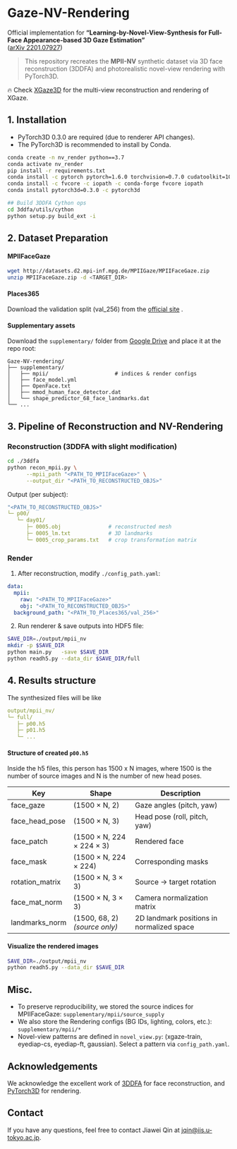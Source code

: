# Gaze-NV-Rendering <!-- omit in toc -->

Official implementation for **“Learning-by-Novel-View-Synthesis for Full-Face Appearance-based 3D Gaze Estimation”**  
([arXiv 2201.07927](https://arxiv.org/abs/2201.07927))

> This repository recreates the **MPII-NV** synthetic dataset via 3D face reconstruction (3DDFA) and photorealistic novel-view rendering with PyTorch3D.

:fire: Check [XGaze3D](https://github.com/ut-vision/XGaze3D.git) for the multi-view reconstruction and rendering of XGaze.

## 1. Installation
- PyTorch3D 0.3.0 are required (due to renderer API changes).
- The PyTorch3D is recommended to install by Conda.

```bash
conda create -n nv_render python==3.7
conda activate nv_render
pip install -r requirements.txt
conda install -c pytorch pytorch=1.6.0 torchvision=0.7.0 cudatoolkit=10.1
conda install -c fvcore -c iopath -c conda-forge fvcore iopath
conda install pytorch3d=0.3.0 -c pytorch3d

## Build 3DDFA Cython ops
cd 3ddfa/utils/cython
python setup.py build_ext -i 
```



## 2. Dataset Preparation
#### MPIIFaceGaze

```bash
wget http://datasets.d2.mpi-inf.mpg.de/MPIIGaze/MPIIFaceGaze.zip
unzip MPIIFaceGaze.zip -d <TARGET_DIR>
```
#### Places365
Download the validation split (val_256) from the [official site](http://places2.csail.mit.edu/) .

#### Supplementary assets
Download the `supplementary/` folder from [Google Drive](https://drive.google.com/drive/folders/1oeS92mgjoysL1UXWFA104ptA_OYWJZ_Y?usp=sharing) and place it at the repo root:
```
Gaze-NV-rendering/
├── supplementary/
│   ├── mpii/                     # indices & render configs
│   ├── face_model.yml
│   ├── OpenFace.txt
│   ├── mmod_human_face_detector.dat
│   └── shape_predictor_68_face_landmarks.dat
└── ...
```



## 3.  Pipeline of Reconstruction and NV-Rendering
### Reconstruction (3DDFA with slight modification)

```bash
cd ./3ddfa
python recon_mpii.py \
      --mpii_path "<PATH_TO_MPIIFaceGaze>" \
      --output_dir "<PATH_TO_RECONSTRUCTED_OBJS>"

```
Output (per subject):
```yaml
"<PATH_TO_RECONSTRUCTED_OBJS>"
└─ p00/
   └─ day01/
      ├─ 0005.obj               # reconstructed mesh
      ├─ 0005_lm.txt            # 3D landmarks
      └─ 0005_crop_params.txt   # crop transformation matrix
```


###  Render
1. After reconstruction, modify `./config_path.yaml`:
```yaml
data:
  mpii:
    raw: "<PATH_TO_MPIIFaceGaze>"
    obj: "<PATH_TO_RECONSTRUCTED_OBJS>"
  background_path: "<PATH_TO_Places365/val_256>"
```

2. Run renderer & save outputs into HDF5 file:

```bash
SAVE_DIR=./output/mpii_nv
mkdir -p $SAVE_DIR
python main.py   -save $SAVE_DIR
python readh5.py --data_dir $SAVE_DIR/full
```





## 4. Results structure

The synthesized files will be like
```yaml
output/mpii_nv/
└─ full/
   ├─ p00.h5
   ├─ p01.h5
   └─ ...
```

#### Structure of created `p00.h5`
Inside the h5 files, this person has 1500 x N images, where 1500 is the number of source images and N is the number of new head poses.


| Key               | Shape                            | Description                                          |
|-------------------|----------------------------------|------------------------------------------------------|
| face_gaze         | (1500 × N, 2)                    | Gaze angles (pitch, yaw)                             |
| face_head_pose    | (1500 × N, 3)                    | Head pose (roll, pitch, yaw)                         |
| face_patch        | (1500 × N, 224 × 224 × 3)        | Rendered face                                        |
| face_mask         | (1500 × N, 224 × 224)            | Corresponding masks                                  |
| rotation_matrix   | (1500 × N, 3 × 3)                | Source → target rotation                             |
| face_mat_norm     | (1500 × N, 3 × 3)                | Camera normalization matrix                          |
| landmarks_norm    | (1500, 68, 2) *(source only)*    | 2D landmark positions in normalized space            |


#### Visualize the rendered images
```bash 
SAVE_DIR=./output/mpii_nv
python readh5.py --data_dir $SAVE_DIR
```

## Misc.
- To preserve reproducibility, we stored the source indices for MPIIFaceGaze: `supplementary/mpii/source_supply`
- We also store the Rendering configs (BG IDs, lighting, colors, etc.): `supplementary/mpii/*`
- Novel-view patterns are defined in `novel_view.py`: (xgaze-train, eyediap-cs, eyediap-ft, gaussian). Select a pattern via `config_path.yaml`.



## Acknowledgements
We acknowledge the excellent work of [3DDFA](https://github.com/cleardusk/3DDFA) for face reconstruction, and [PyTorch3D](https://github.com/facebookresearch/pytorch3d) for rendering.

## Contact
If you have any questions, feel free to contact Jiawei Qin at jqin@iis.u-tokyo.ac.jp.